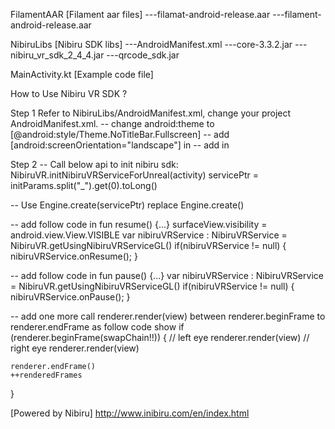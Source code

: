FilamentAAR [Filament aar files]
    ---filamat-android-release.aar
	---filament-android-release.aar
	
NibiruLibs [Nibiru SDK libs]
    ---AndroidManifest.xml
	---core-3.3.2.jar
	---nibiru_vr_sdk_2_4_4.jar
	---qrcode_sdk.jar
	
MainActivity.kt [Example code file]	

How to Use Nibiru VR SDK ?

Step 1
Refer to NibiruLibs/AndroidManifest.xml, change your project AndroidManifest.xml.
-- change android:theme to [@android:style/Theme.NoTitleBar.Fullscreen]
-- add [android:screenOrientation="landscape"] in <activity>
-- add <category android:name="com.nibiru.intent.category.NVR" /> in <intent-filter>

Step 2
-- Call below api to init nibiru sdk:
NibiruVR.initNibiruVRServiceForUnreal(activity)
servicePtr = initParams.split("_").get(0).toLong()

-- Use Engine.create(servicePtr) replace Engine.create()

-- add follow code in fun resume() {...}
surfaceView.visibility = android.view.View.VISIBLE
var nibiruVRService : NibiruVRService = NibiruVR.getUsingNibiruVRServiceGL()
if(nibiruVRService != null)
{
    nibiruVRService.onResume();
}

-- add follow code in fun pause()  {...}
var nibiruVRService : NibiruVRService = NibiruVR.getUsingNibiruVRServiceGL()
if(nibiruVRService != null)
{
    nibiruVRService.onPause();
}

-- add one more call renderer.render(view) between renderer.beginFrame to renderer.endFrame
as follow code show
if (renderer.beginFrame(swapChain!!)) {
    // left eye
    renderer.render(view)
    // right eye
    renderer.render(view)

    renderer.endFrame()
    ++renderedFrames
}


[Powered by Nibiru]
http://www.inibiru.com/en/index.html
